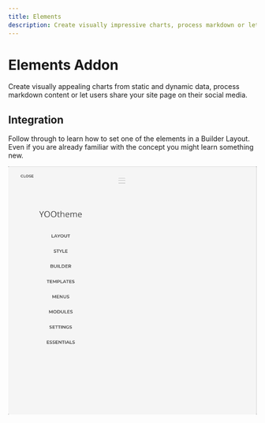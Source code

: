 ```yaml
---
title: Elements
description: Create visually impressive charts, process markdown or let users share on social media
---
```


# Elements Addon

Create visually appealing charts from static and dynamic data, process markdown content or let users share your site page on their social media.

## Integration

Follow through to learn how to set one of the elements in a Builder Layout. Even if you are already familiar with the concept you might learn something new.

<!--@include: ../_partials/enable-addon.md-->

![Add Element](./assets/add-element.gif)
